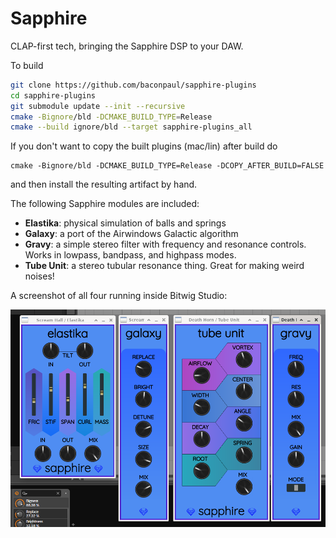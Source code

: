 # Sapphire

CLAP-first tech, bringing the Sapphire DSP to your DAW.

To build

```bash
git clone https://github.com/baconpaul/sapphire-plugins
cd sapphire-plugins
git submodule update --init --recursive
cmake -Bignore/bld -DCMAKE_BUILD_TYPE=Release
cmake --build ignore/bld --target sapphire-plugins_all
```

If you don't want to copy the built plugins (mac/lin) after build do

```
cmake -Bignore/bld -DCMAKE_BUILD_TYPE=Release -DCOPY_AFTER_BUILD=FALSE
```

and then install the resulting artifact by hand.

The following Sapphire modules are included:

- **Elastika**: physical simulation of balls and springs
- **Galaxy**: a port of the Airwindows Galactic algorithm
- **Gravy**: a simple stereo filter with frequency and resonance controls. Works in lowpass, bandpass, and highpass modes.
- **Tube Unit**: a stereo tubular resonance thing. Great for making weird noises!

A screenshot of all four running inside Bitwig Studio:

![Sapphire running in a DAW](images/dawsapphire.png)
